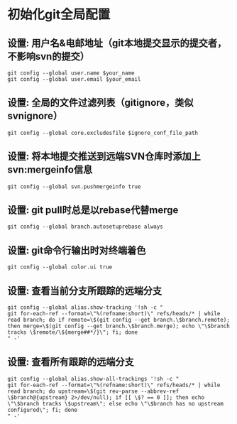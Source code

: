# 初始化git全局配置
## 设置: 用户名&电邮地址（git本地提交显示的提交者，不影响svn的提交）

    git config --global user.name $your_name
    git config --global user.email $your_email
## 设置: 全局的文件过滤列表（gitignore，类似svnignore）

    git config --global core.excludesfile $ignore_conf_file_path
## 设置: 将本地提交推送到远端SVN仓库时添加上svn:mergeinfo信息

    git config --global svn.pushmergeinfo true
## 设置: git pull时总是以rebase代替merge

    git config --global branch.autosetuprebase always
## 设置: git命令行输出时对终端着色

    git config --global color.ui true
## 设置: 查看当前分支所跟踪的远端分支

    git config --global alias.show-tracking '!sh -c "
    git for-each-ref --format=\"%(refname:short)\" refs/heads/* | while read branch; do if remote=\$(git config --get branch.\$branch.remote); then merge=\$(git config --get branch.\$branch.merge); echo \"\$branch tracks \$remote/\${merge##*/}\"; fi; done 
    " -'
## 设置: 查看所有跟踪的远端分支

    git config --global alias.show-all-trackings '!sh -c "
    git for-each-ref --format=\"%(refname:short)\" refs/heads/* | while read branch; do upstream=\$(git rev-parse --abbrev-ref \$branch@{upstream} 2>/dev/null); if [[ \$? == 0 ]]; then echo \"\$branch tracks \$upstream\"; else echo \"\$branch has no upstream configured\"; fi; done
    " -'

